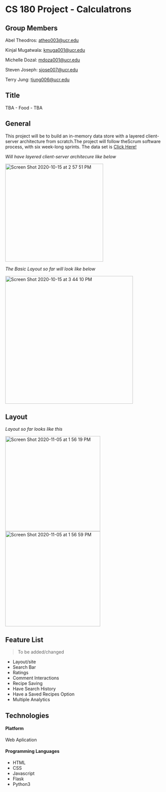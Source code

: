 # CS 180  Project - Calculatrons

## Group Members 

Abel Theodros: atheo003@ucr.edu

Kinjal Mugatwala: kmuga001@ucr.edu

Michelle Dozal: mdoza001@ucr.edu

Steven Joseph: sjose007@ucr.edu

Terry Jung: tjung006@ucr.edu

## Title

TBA - Food - TBA

## General
This project will be to build an in-memory data store with a layered client-server architecture from scratch.The project will follow the ​Scrum​ software process, with six week-long sprints.
The data set is 
[Click Here!](https://www.kaggle.com/shuyangli94/food-com-recipes-and-user-interactions?select=ingr_map.pkl)

*Will have layered client-server architecure like below*

<img width="309" alt="Screen Shot 2020-10-15 at 2 57 51 PM" src="https://user-images.githubusercontent.com/62925991/96194002-46f6e600-0efe-11eb-8d1a-537ae111ae3c.png">

*The Basic Layout so far will look like below* 

<img width="403" alt="Screen Shot 2020-10-15 at 3 44 10 PM" src="https://user-images.githubusercontent.com/62925991/96193575-47db4800-0efd-11eb-8672-2ca472a2101e.png">

## Layout
*Layout so far looks like this*

<img width="300" alt="Screen Shot 2020-11-05 at 1 56 19 PM" src="https://user-images.githubusercontent.com/62925991/98300962-e4c65980-1f6e-11eb-8643-fd402c4098ea.png">

<img width="300" alt="Screen Shot 2020-11-05 at 1 56 59 PM" src="https://user-images.githubusercontent.com/62925991/98300989-f0b21b80-1f6e-11eb-8177-b8eed8e26089.png">

## Feature List
>To be added/changed 
* Layout/site
* Search Bar
* Ratings
* Comment Interactions
* Recipe Saving 
* Have Search History 
* Have a Saved Recipes Option
* Multiple Analytics 

## Technologies
#### Platform
Web Aplication
#### Programming Languages
* HTML
* CSS
* Javascript
* Flask
* Python3
